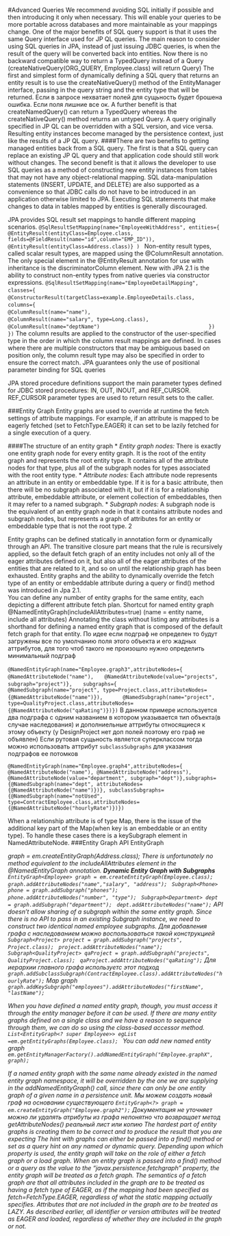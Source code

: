 #Advanced Queries 
We recommend avoiding SQL initially if possible and then introducing it only when necessary. This will enable your queries to be more portable across databases and more maintainable as your mappings change. 
One of the major benefits of SQL query support is that it uses the same Query interface used for JP QL queries. 
The main reason to consider using SQL queries in JPA, instead of just issuing JDBC queries, is when the result of the query will be converted back into entities.
Now there is no backward compatible way to return a TypedQuery instead of a Query (createNativeQuery(ORG_QUERY, Employee.class) will return Query)
The first and simplest form of dynamically defining a SQL query that returns an entity result is to use the createNativeQuery() method of the EntityManager interface, passing in the query string and the entity type that will be returned.
Если в запросе нехватает полей для сущьность будет брошена ошибка. Если поля лишние все ок.
A further benefit is that createNamedQuery() can return a TypedQuery whereas the createNativeQuery() method returns an untyped Query. 
A query originally specified in JP QL can be overridden with a SQL version, and vice versa. 
Resulting entity instances become managed by the persistence context, just like the results of a JP QL query.
####There are two benefits to getting managed entities back from a SQL query. 
	The first is that a SQL query can replace an existing JP QL query and that application code should still work without changes. 
	The second benefit is that it allows the developer to use SQL queries as a method of constructing new entity instances from tables that may not have any object-relational mapping. 
SQL data-manipulation statements (INSERT, UPDATE, and DELETE) are also supported as a convenience so that JDBC calls do not have to be introduced in an application otherwise limited to JPA. 
Executing SQL statements that make changes to data in tables mapped by entities is generally discouraged.

JPA provides SQL result set mappings to handle different mapping scenarios. 
`@SqlResultSetMapping(name="EmployeeWithAddress",
	entities={
		@EntityResult(entityClass=Employee.class,
			fields=@FieldResult(name="id",column="EMP_ID")),
		@EntityResult(entityClass=Address.class)} ) `
Non-entity result types, called scalar result types, are mapped using the @ColumnResult annotation.
The only special element in the @EntityResult annotation for use with inheritance is the discriminatorColumn element. 
New with JPA 2.1 is the ability to construct non-entity types from native queries via constructor expressions. 
`@SqlResultSetMapping(name="EmployeeDetailMapping",`
`					classes={`
`							@ConstructorResult(targetClass=example.EmployeeDetails.class,`
`							columns={`
`									@ColumnResult(name="name"),`
`									@ColumnResult(name="salary", type=Long.class),`
`									@ColumnResult(name="deptName")`
`									})`
`							})`
The column results are applied to the constructor of the user-specified type in the order in which the column result mappings are defined. 
In cases where there are multiple constructors that may be ambiguous based on position only, the column result type may also be specified in order to ensure the correct match. 
JPA guarantees only the use of positional parameter binding for SQL queries

JPA stored procedure definitions support the main parameter types defined for JDBC stored procedures: IN, OUT, INOUT, and REF_CURSOR. REF_CURSOR parameter types are used to return result sets to the caller. 

###Entity Graph
Entity graphs are used to override at runtime the fetch settings of attribute mappings. 
For example, if an attribute is mapped to be eagerly fetched (set to FetchType.EAGER) it can set to be lazily fetched for a single execution of a query.

####The structure of an entity graph 
	* _Entity graph nodes:_ There is exactly one entity graph node for every entity graph. It is the root of the entity graph and represents the root entity type. It contains all of the attribute nodes for that type, plus all of the subgraph nodes for types associated with the root entity type. 
	* _Attribute nodes:_ Each attribute node represents an attribute in an entity or embeddable type. If it is for a basic attribute, then there will be no subgraph associated with it, but if it is for a relationship attribute, embeddable attribute, or element collection of embeddables, then it may refer to a named subgraph. 
	* _Subgraph nodes:_ A subgraph node is the equivalent of an entity graph node in that it contains attribute nodes and subgraph nodes, but represents a graph of attributes for an entity or embeddable type that is not the root type. 2
	
Entity graphs can be defined statically in annotation form or dynamically through an API. 
The transitive closure part means that the rule is recursively applied, so the default fetch graph of an entity includes not only all of the eager attributes defined on it, but also all of the eager attributes of the entities that are related to it, and so on until the relationship graph has been exhausted.
Entity graphs and the ability to dynamically override the fetch type of an entity or embeddable attribute during a query or find() method was introduced in Jpa 2.1.  
You can define any number of entity graphs for the same entity, each depicting a different attribute fetch plan. 
Shortcut for named entity graph @NamedEntityGraph(includeAllAttributes=true) (name = entity name,  include all attributes)
Annotating the class without listing any attributes is a shorthand for defining a named entity graph that is composed of the default fetch graph for that entity.
По идее если подграф не определен то будут загружены все по умолчанию поля этого объекта и его жадных аттрибутов, для того чтоб такого не произошло нужно определить минимальный подграф

`@NamedEntityGraph(name="Employee.graph3",attributeNodes={`
`	@NamedAttributeNode("name"),`
`	@NamedAttributeNode(value="projects", subgraph="project")},`
`	subgraphs={`
`		@NamedSubgraph(name="project", type=Project.class,attributeNodes={@NamedAttributeNode("name")}),`
`		@NamedSubgraph(name="project", type=QualityProject.class,attributeNodes={@NamedAttributeNode("qaRating")})}) `
В данном примере используется два подграфа с одним названием в котором указывается тип объекта(в случае наследования) и дополниельные аттрибуты относящиеся к этому объекту (у DesignProject нет доп полей поэтому его граф не объявлен)
Если рутовая сущьность является суперклассом тогда можно использовать аттрибут `subclassSubgraphs` для указания подграфов ее потомков

`@NamedEntityGraph(name="Employee.graph4",attributeNodes={
@NamedAttributeNode("name"),
@NamedAttributeNode("address"),
@NamedAttributeNode(value="department", subgraph="dept")},subgraphs={@NamedSubgraph(name="dept",
 					attributeNodes={@NamedAttributeNode("name")})},
 					subclassSubgraphs={@NamedSubgraph(name="notUsed", type=ContractEmployee.class,attributeNodes={@NamedAttributeNode("hourlyRate")})})`

When a relationship attribute is of type Map, there is the issue of the additional key part of the Map(when key is an embeddable or an entity type). To handle these cases there is a keySubgraph element in NamedAttributeNode.
###Entity Graph API 
EntityGraph<Address> graph = em.createEntityGraph(Address.class);
There is unfortunately no method equivalent to the includeAllAttributes element in the @NamedEntityGraph annotation.
_**Dynamic Entity Graph with Subgraphs**_ 
`EntityGraph<Employee> graph = em.createEntityGraph(Employee.class); `
`graph.addAttributeNodes("name","salary", "address"); `
`Subgraph<Phone> phone = graph.addSubgraph("phones"); `
`phone.addAttributeNodes("number", "type"); `
`Subgraph<Department> dept = graph.addSubgraph("department"); `
`dept.addAttributeNodes("name");`
API doesn’t allow sharing of a subgraph within the same entity graph. Since there is no API to pass in an existing Subgraph instance, we need to construct two identical named employee subgraphs. 
Для добавления графа с наследованием можно воспользоваться такой конструкцией
`Subgraph<Project> project = graph.addSubgraph("projects", Project.class); `
`project.addAttributeNodes("name"); `
`Subgraph<QualityProject> qaProject = graph.addSubgraph("projects", QualityProject.class); `
`qaProject.addAttributeNodes("qaRating");`
Для иерархии главного графа используетс этот подход
`graph.addSubclassSubgraph(ContractEmployee.class).addAttributeNodes("hourlyRate");`
Map graph
`graph.addKeySubgraph("employees").addAttributeNodes("firstName", "lastName");`

When you have defined a named entity graph, though, you must access it through the entity manager before it can be used.
If there are many entity graphs defined on a single class and we have a reason to sequence through them, we can do so using the class-based accessor method. 
`List<EntityGraph<? super Employee>> egList =em.getEntityGraphs(Employee.class); `
You can add new named entity graph
`em.getEntityManagerFactory().addNamedEntityGraph("Employee.graphX", graph);`

If a named entity graph with the same name already existed in the named entity graph namespace, it will be overridden by the one we are supplying in the addNamedEntityGraph() call, since there can only be one entity graph of a given name in a persistence unit. 
Мы можем создать новый граф на основании существующего
`EntityGraph<?> graph = em.createEntityGraph("Employee.graph2");`
Документация не уточняет можно ли удалять атрибуты из графа непонятно что возвращает метод getAttributeNodes() реальный лист или копию
The hardest part of entity graphs is creating them to be correct and to produce the result that you are expecting
The hint with graphs can either be passed into a find() method or set as a query hint on any named or dynamic query. 
Depending upon which property is used, the entity graph will take on the role of either a fetch graph or a load graph. 
When an entity graph is passed into a find() method or a query as the value to the “javax.persistence.fetchgraph” property, the entity graph will be treated as a fetch graph. The semantics of a fetch graph are that all attributes included in the graph are to be treated as having a fetch type of EAGER, as if the mapping had been specified as fetch=FetchType.EAGER, regardless of what the static mapping actually specifies. Attributes that are not included in the graph are to be treated as LAZY. As described earlier, all identifier or version attributes will be treated as EAGER and loaded, regardless of whether they are included in the graph or not.

